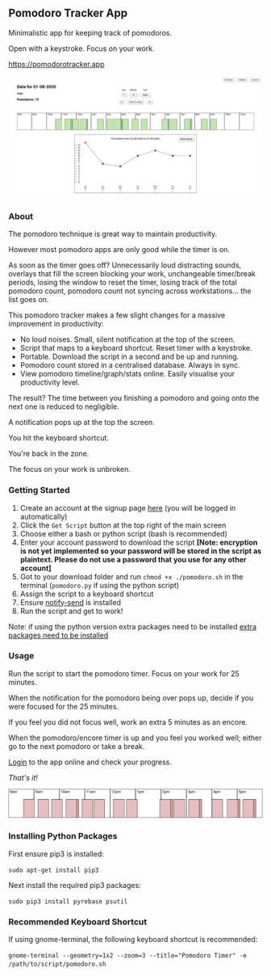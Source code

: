 <h2>Pomodoro Tracker App</h2>

<p>Minimalistic app for keeping track of pomodoros.</p>
<p>Open with a keystroke. Focus on your work.</p>

<a href='https://pomodorotracker.app'>https://pomodorotracker.app</a>

![splash](/src/img/splash.jpeg?raw=true)

<h3>About</h3>

<p>The pomodoro technique is great way to maintain productivity.</p>
<p>However most pomodoro apps are only good while the timer is on.</p>
<p>As soon as the timer goes off? Unnecessarily loud distracting sounds, overlays that fill the screen blocking your work, unchangeable timer/break periods, losing the window to reset the timer, losing track of the total pomodoro count, pomodoro count not syncing across workstations... the list goes on.</p>
<p>This pomodoro tracker makes a few slight changes for a massive improvement in productivity:</p>
<ul>
  <li>No loud noises. Small, silent notification at the top of the screen.</li>
  <li>Script that maps to a keyboard shortcut. Reset timer with a keystroke.</li>
  <li>Portable. Download the script in a second and be up and running.</li>
  <li>Pomodoro count stored in a centralised database. Always in sync.</li>
  <li>View pomodoro timeline/graph/stats online. Easily visualise your productivity level.</li>
</ul>
<p>The result? The time between you finishing a pomodoro and going onto the next one is reduced to negligible.</p>
<p>A notification pops up at the top the screen.</p>
<p>You hit the keyboard shortcut.</p>
<p>You're back in the zone.</p>
<p>The focus on your work is unbroken.</p>

<h3>Getting Started</h3>
<ol>
  <li>Create an account at the signup page <a href='https://pomodorotracker.app/signup'>here</a> (you will be logged in automatically)</li>
  <li>Click the <code>Get Script</code> button at the top right of the main screen</li>
  <li>Choose either a bash or python script (bash is recommended)</li>
  <li>Enter your account password to download the script <b>[Note: encryption is not yet implemented so your password will be stored in the script as plaintext. Please do not use a password that you use for any other account]</b></li>
  <li>Got to your download folder and run <code>chmod +x ./pomodoro.sh</code> in the terminal (<code>pomodoro.py</code> if using the python script)</li>
  <li>Assign the script to a keyboard shortcut</li>
  <li>Ensure <a href='http://vaskovsky.net/notify-send/linux.html'>notify-send</a> is installed</li>
  <li>Run the script and get to work!</p>
</ol>
<p>Note: if using the python version extra packages need to be installed
    <a href='https://github.com/morgan-sam/Pomodoro-Tracker/#Installing-Python-Packages'>extra packages need to be installed</a></p>


<h3>Usage</h3>
<p>Run the script to start the pomodoro timer. Focus on your work for 25 minutes.</p>
<p>When the notification for the pomodoro being over pops up, decide if you were focused for the 25 minutes.</p>
<p>If you feel you did not focus well, work an extra 5 minutes as an encore.</p>
<p/>When the pomodoro/encore timer is up and you feel you worked well; either go to the next pomodoro or take a break.</p>
<p/><a href='https://pomodorotracker.app/login'>Login</a> to the app online and check your progress.</p>
<p><i>That's it!</i></p>

![splash](/docs/timeline_readme.png?raw=true)

<h3>Installing Python Packages</h3>
<p>First ensure pip3 is installed:</p>
<p><code>sudo apt-get install pip3</code></p>
<p>Next install the required pip3 packages:</p>
<p><code>sudo pip3 install pyrebase psutil</code></p>

<h3>Recommended Keyboard Shortcut</h3>
<p>If using gnome-terminal, the following keyboard shortcut is recommended:</p>
<p><code>gnome-terminal --geometry=1x2 --zoom=3 --title="Pomodoro Timer" -e /path/to/script/pomodoro.sh</code></p>
